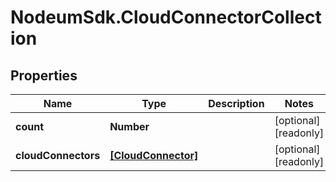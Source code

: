 # NodeumSdk.CloudConnectorCollection

## Properties

Name | Type | Description | Notes
------------ | ------------- | ------------- | -------------
**count** | **Number** |  | [optional] [readonly] 
**cloudConnectors** | [**[CloudConnector]**](CloudConnector.md) |  | [optional] [readonly] 


